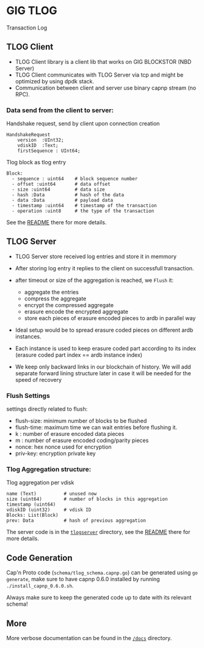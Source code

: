 # GIG TLOG 

Transaction Log

## TLOG Client

- TLOG Client library is a client lib that works on GIG BLOCKSTOR (NBD Server)
- TLOG Client communicates with TLOG Server via tcp and might be optimized by using dpdk stack.
- Communication between client and server use binary capnp stream (no RPC).

### Data send from the client to server:
Handshake request, send by client upon connection creation
```
HandshakeRequest
	version  :UInt32;
	vdiskID  :Text;
	firstSequence : UInt64;

```

Tlog block as tlog entry
```
Block:
  - sequence : uint64    # block sequence number
  - offset :uint64       # data offset
  - size :uint64         # data size
  - hash :Data           # hash of the data
  - data :Data           # payload data
  - timestamp :uint64    # timestamp of the transaction
  - operation :uint8     # the type of the transaction
 ```

See the [README](tlogclient/readme.md) there for more details.

## TLOG Server

- TLOG Server store received log entries and store it in memmory
- After storing log entry it replies to the client on successfull transaction.
- after timeout or size of the aggregation is reached, we `Flush` it:
	- aggregate the entries
	- compress the aggregate
	- encrypt the compressed aggregate
	- erasure encode the encrypted aggregate
	- store each pieces of erasure encoded pieces to ardb in parallel way

- Ideal setup would be to spread erasure coded pieces on different ardb instances.
- Each instance is used to keep erasure coded part according to its index (erasure coded part index == ardb instance index)
- We keep only backward links in our blockchain of history. We will add separate forward lining structure later in case it will be needed for the speed of recovery


### Flush Settings

settings directly related to flush:
- flush-size: minimum number of blocks to be flushed
- flush-time: maximum time we can wait entries before flushing it.
- k : number of erasure encoded data pieces
- m : number of erasure encoded coding/parity pieces
- nonce: hex nonce used for encryption 
- priv-key: encryption private key

### Tlog Aggregation structure:
Tlog aggregation per vdisk
```
name (Text)          # unused now
size (uint64)        # number of blocks in this aggregation
timestamp (uint64)
vdiskID (uint32)     # vdisk ID
Blocks: List(Block)  
prev: Data           # hash of previous aggregation
```

The server code is in the [`tlogserver`](tlogserver/) directory, see the [README](tlogserver/README.md) there for more details.

## Code Generation

Cap'n Proto code (`schema/tlog_schema.capnp.go`) can be generated using `go generate`,
make sure to have capnp 0.6.0 installed by running `./install_capnp_0.6.0.sh`.

Always make sure to keep the generated code up to date with its relevant schema!

## More

More verbose documentation can be found in the [`/docs`](/docs) directory.
